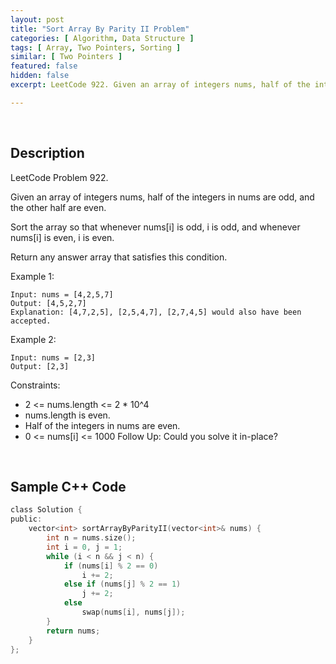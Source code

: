 ```yaml
---
layout: post
title: "Sort Array By Parity II Problem"
categories: [ Algorithm, Data Structure ]
tags: [ Array, Two Pointers, Sorting ]
similar: [ Two Pointers ]
featured: false
hidden: false
excerpt: LeetCode 922. Given an array of integers nums, half of the integers in nums are odd, and the other half are even.

---
```


<br />

## Description

LeetCode Problem 922.

Given an array of integers nums, half of the integers in nums are odd, and the other half are even.

Sort the array so that whenever nums[i] is odd, i is odd, and whenever nums[i] is even, i is even.

Return any answer array that satisfies this condition.

Example 1:
```
Input: nums = [4,2,5,7]
Output: [4,5,2,7]
Explanation: [4,7,2,5], [2,5,4,7], [2,7,4,5] would also have been accepted.
```

Example 2:
```
Input: nums = [2,3]
Output: [2,3]
```

Constraints:
* 2 <= nums.length <= 2 * 10^4
* nums.length is even.
* Half of the integers in nums are even.
* 0 <= nums[i] <= 1000
Follow Up: Could you solve it in-place?

<br />

## Sample C++ Code


```c
class Solution {
public:
    vector<int> sortArrayByParityII(vector<int>& nums) {
        int n = nums.size();
        int i = 0, j = 1;
        while (i < n && j < n) {
            if (nums[i] % 2 == 0) 
                i += 2; 
            else if (nums[j] % 2 == 1)
                j += 2;
            else
                swap(nums[i], nums[j]);
        }
        return nums;
    }
};
```


